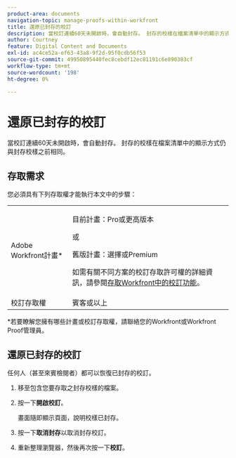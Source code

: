 ```yaml
---
product-area: documents
navigation-topic: manage-proofs-within-workfront
title: 還原已封存的校訂
description: 當校訂連續60天未開啟時，會自動封存。 封存的校樣在檔案清單中的顯示方式仍與封存校樣之前相同。
author: Courtney
feature: Digital Content and Documents
exl-id: ac4ce52a-ef63-43a8-9f2d-95f0cdb56f53
source-git-commit: 49950895440fec8cebdf12ec81191c6e890383cf
workflow-type: tm+mt
source-wordcount: '198'
ht-degree: 0%

---
```


# 還原已封存的校訂

當校訂連續60天未開啟時，會自動封存。 封存的校樣在檔案清單中的顯示方式仍與封存校樣之前相同。

## 存取需求

您必須具有下列存取權才能執行本文中的步驟：

<table style="table-layout:auto"> 
 <col> 
 <col> 
 <tbody> 
  <tr> 
   <td role="rowheader">Adobe Workfront計畫*</td> 
   <td> <p>目前計畫：Pro或更高版本</p> <p>或</p> <p>舊版計畫：選擇或Premium</p> <p>如需有關不同方案的校訂存取許可權的詳細資訊，請參閱<a href="/help/quicksilver/administration-and-setup/manage-workfront/configure-proofing/access-to-proofing-functionality.md" class="MCXref xref">存取Workfront中的校訂功能</a>。</p> </td> 
  </tr>

<tr> 
   <td role="rowheader">校訂存取權 </td> 
   <td>賓客或以上</td> 
  </tr> 
 </tbody> 
</table>

&#42;若要瞭解您擁有哪些計畫或校訂存取權，請聯絡您的Workfront或Workfront Proof管理員。

## 還原已封存的校訂

任何人（甚至來賓檢閱者）都可以恢復已封存的校訂。

1. 移至包含您要存取之封存校樣的檔案。
1. 按一下&#x200B;**開啟校訂**。

   畫面隨即顯示頁面，說明校樣已封存。

1. 按一下&#x200B;**取消封存**&#x200B;以取消封存校訂。
1. 重新整理瀏覽器，然後再次按一下&#x200B;**校訂**。
